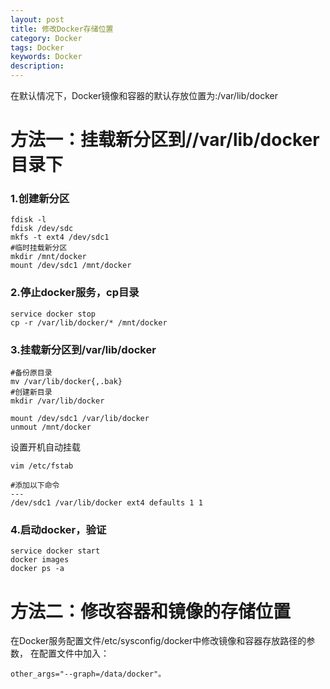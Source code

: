 ```yaml
---
layout: post
title: 修改Docker存储位置
category: Docker
tags: Docker
keywords: Docker
description:
---
```


在默认情况下，Docker镜像和容器的默认存放位置为:/var/lib/docker

# 方法一：挂载新分区到//var/lib/docker目录下

### 1.创建新分区
```
fdisk -l
fdisk /dev/sdc
mkfs -t ext4 /dev/sdc1
#临时挂载新分区
mkdir /mnt/docker
mount /dev/sdc1 /mnt/docker
```

### 2.停止docker服务，cp目录
```
service docker stop
cp -r /var/lib/docker/* /mnt/docker
```

### 3.挂载新分区到/var/lib/docker
```
#备份原目录
mv /var/lib/docker{,.bak} 
#创建新目录
mkdir /var/lib/docker

mount /dev/sdc1 /var/lib/docker
unmout /mnt/docker
```

设置开机自动挂载
```
vim /etc/fstab

#添加以下命令
---
/dev/sdc1 /var/lib/docker ext4 defaults 1 1
```

### 4.启动docker，验证
```
service docker start
docker images
docker ps -a
```

# 方法二：修改容器和镜像的存储位置
在Docker服务配置文件/etc/sysconfig/docker中修改镜像和容器存放路径的参数， 在配置文件中加入：

```
other_args="--graph=/data/docker"。
```